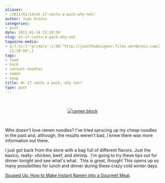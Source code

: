 ```yaml
---
aliases:
- /2011/01/14/at-17-cents-a-pack-why-not/
author: Juan Orozco
categories:
- post
date: 2011-01-14 21:19:50
slug: at-17-cents-a-pack-why-not
tagazine-media:
- a:7:{s:7:"primary";s:69:"http://juanthedesigner.files.wordpress.com/2011/01/instantnoodles.jpg";s:6:"images";a:1:{s:69:"http://juanthedesigner.files.wordpress.com/2011/01/instantnoodles.jpg";a:6:{s:8:"file_url";s:69:"http://juanthedesigner.files.wordpress.com/2011/01/instantnoodles.jpg";s:5:"width";s:3:"800";s:6:"height";s:3:"672";s:4:"type";s:5:"image";s:4:"area";s:6:"537600";s:9:"file_path";s:0:"";}}s:6:"videos";a:0:{}s:11:"image_count";s:1:"1";s:6:"author";s:7:"8033531";s:7:"blog_id";s:8:"17975075";s:9:"mod_stamp";s:19:"2011-01-14
  21:19:50";}
tags:
- food
- hack
- instant noodles
- ramen
- soup
title: At 17 cents a pack, why not?
type: post
---
```


&nbsp;

<p style="text-align:center;">
  <a href="http://gizmodo.com/5645425/souped-up-how-to-make-instant-ramen-into-a-gourmet-meal"><img src='http://juanthedesigner.files.wordpress.com/2011/01/instantnoodles.jpg?w=580' alt='ramen block' data-recalc-dims="1" /></a>
</p>

&nbsp;

Who doesn't love ramen noodles? I've tried sprucing up my cheap noodles in the past and, although, the results weren't bad, I knew there was more information out there.

I just got back from the store with a bag full of different flavors. Just the basics, really- chicken, beef, and shrimp.  I'm going to try these tips out for dinner tonight and see what's what.  This is great, though! This opens up so many possibilities for lunch and dinner during these crazy cold winter days.

[Souped Up: How to Make Instant Ramen into a Gourmet Meal][1].

[1]: http://gizmodo.com/5645425/souped-up-how-to-make-instant-ramen-into-a-gourmet-meal